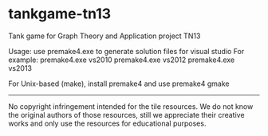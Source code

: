 tankgame-tn13
=============

Tank game for Graph Theory and Application project TN13

Usage: use premake4.exe to generate solution files for visual studio
For example:
premake4.exe vs2010
premake4.exe vs2012
premake4.exe vs2013

For Unix-based (make), install premake4 and use
premake4 gmake

-------------
No copyright infringement intended for the tile resources.
We do not know the original authors of those resources, still
we appreciate their creative works and only use the resources
for educational purposes.
